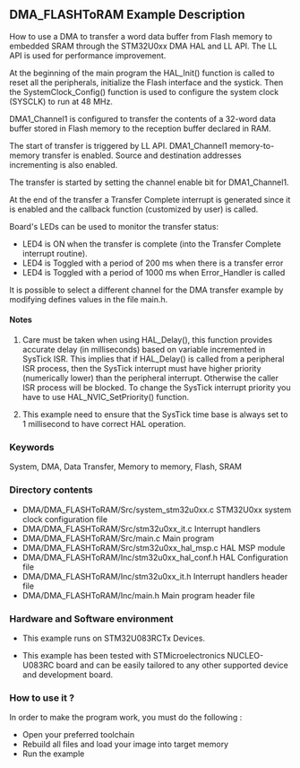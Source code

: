 ## <b>DMA_FLASHToRAM Example Description</b>

How to use a DMA to transfer a word data buffer from Flash memory to embedded
SRAM through the STM32U0xx DMA HAL and LL API. The LL API is used for 
performance improvement.

At the beginning of the main program the HAL_Init() function is called to reset
all the peripherals, initialize the Flash interface and the systick.
Then the SystemClock_Config() function is used to configure the system
clock (SYSCLK) to run at 48 MHz.

DMA1_Channel1 is configured to transfer the contents of a 32-word data
buffer stored in Flash memory to the reception buffer declared in RAM.

The start of transfer is triggered by LL API. DMA1_Channel1 memory-to-memory
transfer is enabled. Source and destination addresses incrementing is also enabled.

The transfer is started by setting the channel enable bit for DMA1_Channel1.

At the end of the transfer a Transfer Complete interrupt is generated since it
is enabled and the callback function (customized by user) is called.

Board's LEDs can be used to monitor the transfer status:

 - LED4 is ON when the transfer is complete (into the Transfer Complete interrupt routine).
 - LED4 is Toggled with a period of 200 ms when there is a transfer error
 - LED4 is Toggled with a period of 1000 ms when Error_Handler is called

It is possible to select a different channel for the DMA transfer
example by modifying defines values in the file main.h.

#### <b>Notes</b>

   1. Care must be taken when using HAL_Delay(), this function provides accurate delay (in milliseconds)
      based on variable incremented in SysTick ISR. This implies that if HAL_Delay() is called from
      a peripheral ISR process, then the SysTick interrupt must have higher priority (numerically lower)
      than the peripheral interrupt. Otherwise the caller ISR process will be blocked.
      To change the SysTick interrupt priority you have to use HAL_NVIC_SetPriority() function.

   2. This example need to ensure that the SysTick time base is always set to 1 millisecond
      to have correct HAL operation.
      
### <b>Keywords</b>

System, DMA, Data Transfer, Memory to memory, Flash, SRAM

### <b>Directory contents</b>

  - DMA/DMA_FLASHToRAM/Src/system_stm32u0xx.c      STM32U0xx system clock configuration file
  - DMA/DMA_FLASHToRAM/Src/stm32u0xx_it.c          Interrupt handlers
  - DMA/DMA_FLASHToRAM/Src/main.c                  Main program
  - DMA/DMA_FLASHToRAM/Src/stm32u0xx_hal_msp.c     HAL MSP module
  - DMA/DMA_FLASHToRAM/Inc/stm32u0xx_hal_conf.h    HAL Configuration file
  - DMA/DMA_FLASHToRAM/Inc/stm32u0xx_it.h          Interrupt handlers header file
  - DMA/DMA_FLASHToRAM/Inc/main.h                  Main program header file

### <b>Hardware and Software environment</b>

  - This example runs on STM32U083RCTx Devices.

  - This example has been tested with STMicroelectronics NUCLEO-U083RC
    board and can be easily tailored to any other supported device
    and development board.

### <b>How to use it ?</b> 

In order to make the program work, you must do the following :

 - Open your preferred toolchain
 - Rebuild all files and load your image into target memory
 - Run the example

